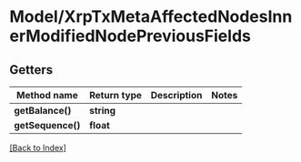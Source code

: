 # Model/XrpTxMetaAffectedNodesInnerModifiedNodePreviousFields

## Getters

Method name | Return type | Description | Notes
------------ | ------------- | ------------- | -------------
**getBalance()** | **string** |  |
**getSequence()** | **float** |  |

[[Back to Index]](../index.md)
